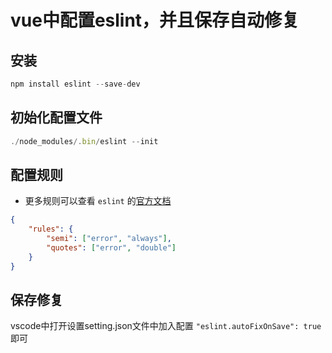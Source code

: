 # vue中配置eslint，并且保存自动修复

## 安装
```js
npm install eslint --save-dev
```
## 初始化配置文件
```js
./node_modules/.bin/eslint --init
```
## 配置规则
- 更多规则可以查看 `eslint` 的[官方文档](http://eslint.cn/docs/rules/)
```json
{
    "rules": {
        "semi": ["error", "always"],
        "quotes": ["error", "double"]
    }
}
```

## 保存修复

vscode中打开设置setting.json文件中加入配置 `"eslint.autoFixOnSave": true` 即可